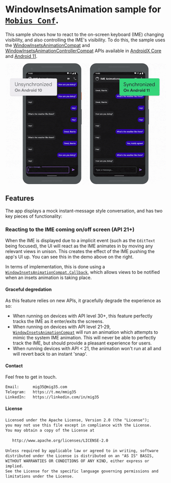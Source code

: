 WindowInsetsAnimation sample for [`Mobius Conf`](https://mobiusconf.com/talks/b52ff4ccd2474f1592cfe59a3294b5f6/).
============

This sample shows how to react to the on-screen keyboard (IME) changing visibility, and also controlling the IME's visibility.
To do this, the sample uses the [WindowInsetsAnimationCompat](https://developer.android.com/reference/androidx/core/view/WindowInsetsAnimationCompat) and [WindowInsetsAnimationControllerCompat](https://developer.android.com/reference/androidx/core/view/WindowInsetsAnimationControllerCompat) APIs available in [AndroidX Core](https://developer.android.com/jetpack/androidx/releases/core) and [Android 11](https://developer.android.com/11).

![Animation showing app in use](./images/software-keyboard.gif)

## Features

The app displays a mock instant-message style conversation, and has two key pieces of functionality:

### Reacting to the IME coming on/off screen (API 21+)

When the IME is displayed due to a implicit event (such as the `EditText` being focused), the UI will react as the IME animates in by moving any relevant views in unison. This creates the effect of the IME pushing the app's UI up. You can see this in the demo above on the right. 

In terms of implementation, this is done using a [`WindowInsetsAnimationCompat.Callback`](https://developer.android.com/reference/androidx/core/view/WindowInsetsAnimationCompat.Callback), which allows views to be notified when an insets animation is taking place. 

#### Graceful degredation
As this feature relies on new APIs, it gracefully degrade the experience as so:

 - When running on devices with API level 30+, this feature perfectly tracks the IME as it enter/exits the screens. 
 - When running on devices with API level 21-29, [`WindowInsetsAnimationCompat`](https://developer.android.com/reference/androidx/core/view/WindowInsetsAnimationCompat) will run an animation which attempts to mimic the system IME animation. This will never be able to perfectly track the IME, but should provide a pleasant experience for users.
 - When running devices with API < 21, the animation won't run at all and will revert back to an instant 'snap'.


#### Contact ####

Feel free to get in touch.

    Email:      mig35@mig35.com
    Telegram:   https://t.me/mmig35
    LinkedIn:   https://linkedin.com/in/mig35


#### License ####

    Licensed under the Apache License, Version 2.0 (the "License");
    you may not use this file except in compliance with the License.
    You may obtain a copy of the License at

       http://www.apache.org/licenses/LICENSE-2.0

    Unless required by applicable law or agreed to in writing, software
    distributed under the License is distributed on an "AS IS" BASIS,
    WITHOUT WARRANTIES OR CONDITIONS OF ANY KIND, either express or implied.
    See the License for the specific language governing permissions and
    limitations under the License.
